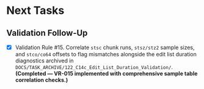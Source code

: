 # Next Tasks

## Validation Follow-Up

- [x] Validation Rule #15. Correlate `stsc` chunk runs, `stsz/stz2` sample sizes, and `stco/co64` offsets to flag mismatches alongside the edit list duration diagnostics archived in `DOCS/TASK_ARCHIVE/122_C14c_Edit_List_Duration_Validation/`. **(Completed — VR-015 implemented with comprehensive sample table correlation checks.)**
